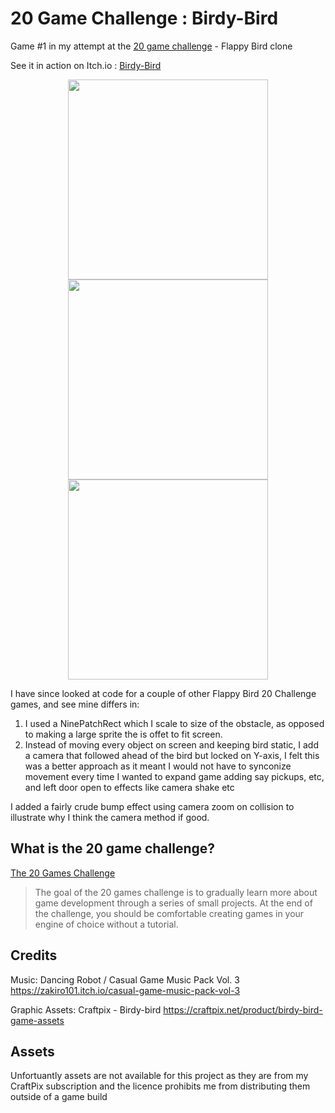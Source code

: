 # 20 Game Challenge : Birdy-Bird

Game #1 in my attempt at the [20 game challenge](https://20_games_challenge.gitlab.io/challenge/) - Flappy Bird clone

See it in action on Itch.io :  [Birdy-Bird](https://daddio-dragonslayer.itch.io/birdy-bird)

<p align="center">
  <img height="320" src="https://res.cloudinary.com/dbgabg3vb/image/upload/Birdy_Bird_2025_09_03_11_56_41_t0a4zu.png" />
  <img height="320" src="https://res.cloudinary.com/dbgabg3vb/image/upload/Birdy_Bird_2025_09_03_11_57_37_pgjcc4.png" />
  <img height="320" src="https://res.cloudinary.com/dbgabg3vb/image/upload/Birdy_Bird_2025_09_03_11_57_45_qfvwmp.png" />
</p>

I have since looked at code for a couple of other Flappy Bird 20 Challenge games, and see mine differs in:
1. I used a NinePatchRect which I scale to size of the obstacle, as opposed to making a large sprite the is offet to fit screen. 
2. Instead of moving every object on screen and keeping bird static, I add a camera that followed ahead of the bird but locked on Y-axis, I felt this was a better approach as it meant I would not have to synconize movement every time I wanted to expand game adding say pickups, etc, and left door open to effects like camera shake etc

I added a fairly crude bump effect using camera zoom on collision to illustrate why I think the camera method if good.


## What is the 20 game challenge?

[The 20 Games Challenge](https://20_games_challenge.gitlab.io/how/)

> The goal of the 20 games challenge is to gradually learn more about game development through a series of small projects.
> At the end of the challenge, you should be comfortable creating games in your engine of choice without a tutorial.


## Credits

Music: Dancing Robot / Casual Game Music Pack Vol. 3
https://zakiro101.itch.io/casual-game-music-pack-vol-3

Graphic Assets: Craftpix - Birdy-bird
https://craftpix.net/product/birdy-bird-game-assets


## Assets

Unfortuantly assets are not available for this project as they are from my CraftPix subscription and the licence prohibits me from distributing them outside of a game build
